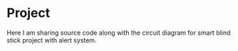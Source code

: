 # Project
Here I am sharing source code along with the circuit diagram for smart blind stick project with alert system.
